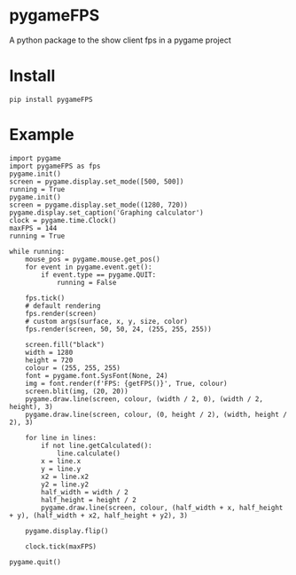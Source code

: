 # pygameFPS

A python package to the show client fps in a pygame project

# Install
```pip install pygameFPS```

# Example
```
import pygame
import pygameFPS as fps
pygame.init()
screen = pygame.display.set_mode([500, 500])
running = True
pygame.init()
screen = pygame.display.set_mode((1280, 720))
pygame.display.set_caption('Graphing calculator')
clock = pygame.time.Clock()
maxFPS = 144
running = True

while running:
    mouse_pos = pygame.mouse.get_pos()
    for event in pygame.event.get():
        if event.type == pygame.QUIT:
            running = False

    fps.tick()
    # default rendering
    fps.render(screen)
    # custom args(surface, x, y, size, color)
    fps.render(screen, 50, 50, 24, (255, 255, 255))
    
    screen.fill("black")
    width = 1280
    height = 720
    colour = (255, 255, 255)
    font = pygame.font.SysFont(None, 24)
    img = font.render(f'FPS: {getFPS()}', True, colour)
    screen.blit(img, (20, 20))
    pygame.draw.line(screen, colour, (width / 2, 0), (width / 2, height), 3)
    pygame.draw.line(screen, colour, (0, height / 2), (width, height / 2), 3)

    for line in lines:
        if not line.getCalculated():
            line.calculate()
        x = line.x
        y = line.y
        x2 = line.x2
        y2 = line.y2
        half_width = width / 2
        half_height = height / 2
        pygame.draw.line(screen, colour, (half_width + x, half_height + y), (half_width + x2, half_height + y2), 3)

    pygame.display.flip()

    clock.tick(maxFPS)

pygame.quit()
```
